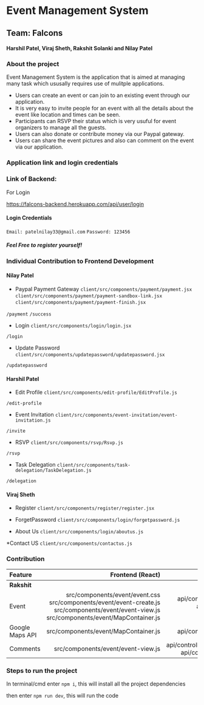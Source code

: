 # Event Management System

## Team: Falcons
#### Harshil Patel, Viraj Sheth, Rakshit Solanki and Nilay Patel

### About the project
Event Management System is the application that is aimed at managing many task which ususally requires use of mulitple applications. 

* Users can create an event or can join to an existing event through our application.
* It is very easy to invite people for an event with all the details about the event like location and times can be seen.
* Participants can RSVP their status which is very usuful for event organizers to manage all the guests.
* Users can also donate or contribute money via our Paypal gateway.
* Users can share the event pictures and also can comment on the event via our application.

### Application link and login credentials

### Link of Backend: 

For Login

https://falcons-backend.herokuapp.com/api/user/login

#### Login Credentials

`Email: patelnilay33@gmail.com`
`Password: 123456`

##### Feel Free to register yourself!

### Individual Contribution to Frontend Development

#### Nilay Patel

* Paypal Payment Gateway
`client/src/components/payment/payment.jsx`
`client/src/components/payment/payment-sandbox-link.jsx`
`client/src/components/payment/payment-finish.jsx`

`/payment`
`/success`

* Login
`client/src/components/login/login.jsx`

`/login`

* Update Password
`client/src/components/updatepassword/updatepassword.jsx`

`/updatepassword`

#### Harshil Patel

* Edit Profile
`client/src/components/edit-profile/EditProfile.js`

`/edit-profile`

* Event Invitation
`client/src/components/event-invitation/event-invitation.js`

`/invite`

* RSVP
`client/src/components/rsvp/Rsvp.js`

`/rsvp`

* Task Delegation
`client/src/components/task-delegation/TaskDelegation.js`

`/delegation`

#### Viraj Sheth

* Register
`client/src/components/register/register.jsx`

* ForgetPassword
`client/src/components/login/forgetpassword.js`

* About Us 
`client/src/components/login/aboutus.js`

*Contact US
`client/src/components/contactus.js`

### Contribution

| Feature       | Frontend (React) | Backend (Node) |
| :------------- | -------------:| -----:|
| **Rakshit** |
| Event      | src/components/event/event.css src/components/event/event-create.js src/components/event/event-view.js src/components/event/MapContainer.js | api/controllers/event.controller.js api/models/event.model.js api/routes/event.route.js |
| Google Maps API      | src/components/event/MapContainer.js | api/controllers/event.controller.js |
| Comments | src/components/event/event-view.js | api/controllers/comment.controller.js api/controller/event.controller.js |

### Steps to run the project

In terminal/cmd enter `npm i`, this will install all the project dependencies

then enter `npm run dev`, this will run the code
